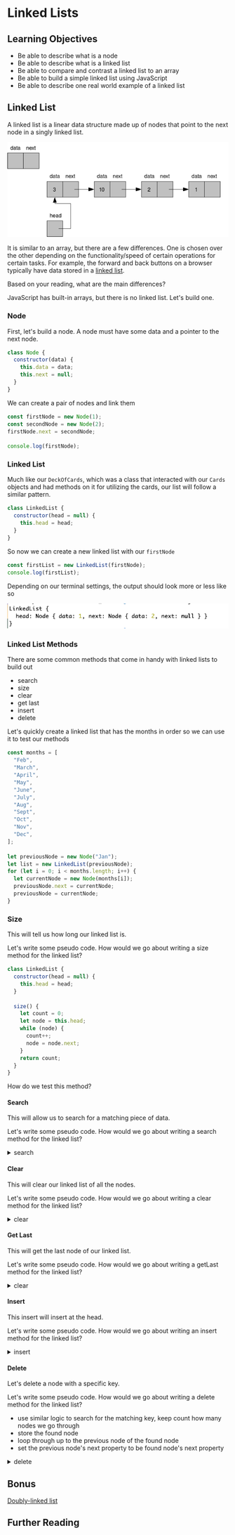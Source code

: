 # Linked Lists

## Learning Objectives

- Be able to describe what is a node
- Be able to describe what is a linked list
- Be able to compare and contrast a linked list to an array
- Be able to build a simple linked list using JavaScript
- Be able to describe one real world example of a linked list

## Linked List

A linked list is a linear data structure made up of nodes that point to the next node in a singly linked list.

![](../assets/linked-list-example.png)

It is similar to an array, but there are a few differences. One is chosen over the other depending on the functionality/speed of certain operations for certain tasks. For example, the forward and back buttons on a browser typically have data stored in a [linked list](https://www.geeksforgeeks.org/applications-of-linked-list-data-structure/).

Based on your reading, what are the main differences?

JavaScript has built-in arrays, but there is no linked list. Let's build one.

### Node

First, let's build a node. A node must have some data and a pointer to the next node.

```js
class Node {
  constructor(data) {
    this.data = data;
    this.next = null;
  }
}
```

We can create a pair of nodes and link them

```js
const firstNode = new Node(1);
const secondNode = new Node(2);
firstNode.next = secondNode;

console.log(firstNode);
```

### Linked List

Much like our `DeckOfCards`, which was a class that interacted with our `Cards` objects and had methods on it for utilizing the cards, our list will follow a similar pattern.

```js
class LinkedList {
  constructor(head = null) {
    this.head = head;
  }
}
```

So now we can create a new linked list with our `firstNode`

```js
const firstList = new LinkedList(firstNode);
console.log(firstList);
```

Depending on our terminal settings, the output should look more or less like so

![](../assets/log-first-linked-list.png)

### Linked List Methods

There are some common methods that come in handy with linked lists to build out

- search
- size
- clear
- get last
- insert
- delete

Let's quickly create a linked list that has the months in order so we can use it to test our methods

```js
const months = [
  "Feb",
  "March",
  "April",
  "May",
  "June",
  "July",
  "Aug",
  "Sept",
  "Oct",
  "Nov",
  "Dec",
];

let previousNode = new Node("Jan");
let list = new LinkedList(previousNode);
for (let i = 0; i < months.length; i++) {
  let currentNode = new Node(months[i]);
  previousNode.next = currentNode;
  previousNode = currentNode;
}
```

### Size

This will tell us how long our linked list is.

Let's write some pseudo code. How would we go about writing a size method for the linked list?

```js
class LinkedList {
  constructor(head = null) {
    this.head = head;
  }

  size() {
    let count = 0;
    let node = this.head;
    while (node) {
      count++;
      node = node.next;
    }
    return count;
  }
}
```

How do we test this method?

#### Search

This will allow us to search for a matching piece of data.

Let's write some pseudo code. How would we go about writing a search method for the linked list?

<details><summary>search</summary>

```js
class LinkedList {
  constructor(head = null) {
    this.head = head;
  }

  search(key) {
    let node = this.head;
    while (node !== null && node.data !== key) {
      node = node.next;
    }
    return node;
  }
}
```

How do we test this method?

</details>

#### Clear

This will clear our linked list of all the nodes.

Let's write some pseudo code. How would we go about writing a clear method for the linked list?

<details><summary>clear</summary>

```js
class LinkedList {
  constructor(head = null) {
    this.head = head;
  }

  clear() {
    this.head = null;
  }
}
```

How do we test this method?

</details>

#### Get Last

This will get the last node of our linked list.

Let's write some pseudo code. How would we go about writing a getLast method for the linked list?

<details><summary>clear</summary>

```js
class LinkedList {
  constructor(head = null) {
    this.head = head;
  }

  getLast() {
    let node = this.head;
    if (!this.head) return null;
    while (node.next) {
      node = node.next;
    }
    return node;
  }
```

How do we test this method?

</details>

#### Insert

This insert will insert at the head.

Let's write some pseudo code. How would we go about writing an insert method for the linked list?

<details><summary>insert</summary>

```js
class LinkedList {
  constructor(head = null) {
    this.head = head;
  }

  insert(data) {
    let newNode = new Node(data);
    newNode.next = this.head;
    this.head = newNode;
  }
}
```

How do we test this method?

</details>

#### Delete

Let's delete a node with a specific key.

Let's write some pseudo code. How would we go about writing a delete method for the linked list?

- use similar logic to search for the matching key, keep count how many nodes we go through
- store the found node
- loop through up to the previous node of the found node
- set the previous node's next property to be found node's next property

<details><summary>delete</summary>

```js
class LinkedList {
  constructor(head = null) {
    this.head = head;
  }

  delete(data) {
    let node = this.head;
    let counter = 0;
    while (node.data !== data && node.next) {
      counter++;
      node = node.next;
    }
    let foundNode = node;
    node = this.head;
    for (let i = 1; i < counter; i++) {
      node = node.next;
    }
    node.next = foundNode.next;
  }
}
```

How do we test this method?

It may be hard to see our linked list, we can bring in a `node.js` utility to help us and use its `inspect` method, so we can expand what we see in our `console.log`

```js
const { inspect } = require("util");

list.delete("June");
console.log(inspect(list, { showHidden: true, colors: true, depth: 12 }));
```

</details>

## Bonus

[Doubly-linked list](./README2.md)

## Further Reading
